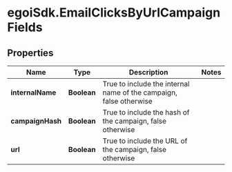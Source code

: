 # egoiSdk.EmailClicksByUrlCampaignFields

## Properties
Name | Type | Description | Notes
------------ | ------------- | ------------- | -------------
**internalName** | **Boolean** | True to include the internal name of the campaign, false otherwise | 
**campaignHash** | **Boolean** | True to include the hash of the campaign, false otherwise | 
**url** | **Boolean** | True to include the URL of the campaign, false otherwise | 


